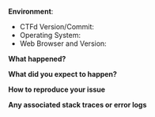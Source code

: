 <!--
If this is a bug report please fill out the template below.

If this is a feature request please describe the behavior that you'd like to see.
-->

**Environment**:

- CTFd Version/Commit:
- Operating System:
- Web Browser and Version:

**What happened?**

**What did you expect to happen?**

**How to reproduce your issue**

**Any associated stack traces or error logs**
